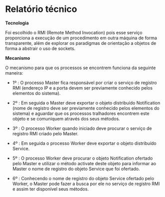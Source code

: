 # **Relatório técnico**

**Tecnologia**

Foi escolhido o RMI (Remote Method Invocation) pois esse serviço proporciona a execução de um procedimento em outra máquina de forma transparente, além de explorar os paradigmas de orientação a objetos de forma a abstrair o uso de sockets.

**Mecanismo**

O mecanismo para que os processos se encontrem funciona da seguinte maneira:

- 1º : O processo Master fica responsável por criar o serviço de registro RMI (endereço IP e a porta devem ser previamente conhecido pelos elementos do sistema).

- 2º : Em seguida o Master deve exportar o objeto distribuído Notification (nome de registro deve ser previamente conhecido pelos elementos do sistema) e aguardar que os processos tralhadores encontrem este objeto e se comuniquem através dos seus métodos.

- 3º : O processo Worker quando iniciado deve procurar o serviço de registro RMI criado pelo Master.

- 4º : Em seguida o processo Worker deve exportar o objeto distribuído Service.

- 5º : O processo Worker deve procurar o objeto Notification ofertado pelo Master e utilizar o método activate deste objeto para informar ao Master o nome de registro do objeto Service que foi ofertado.

- 6º : Conhecendo o nome de registro do objeto Service ofertado pelo Worker, o Master pode fazer a busca por ele no serviço de registro RMI e assim ter disponível seus métodos.

